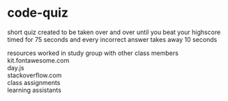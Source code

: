 # code-quiz
short quiz created to be taken over and over until you beat your highscore
timed for 75 seconds and every incorrect answer takes away 10 seconds

resources
worked in study group with other class members <br>
kit.fontawesome.com<br>
day.js<br>
stackoverflow.com<br>
class assignments<br>
learning assistants<br>

